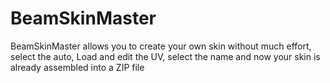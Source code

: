 # BeamSkinMaster

BeamSkinMaster allows you to create your own skin without much effort,
select the auto, 
Load and edit the UV, 
select the name 
and now your skin is already assembled into a ZIP file
